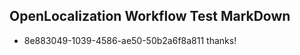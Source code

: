 ## OpenLocalization Workflow Test MarkDown
* 8e883049-1039-4586-ae50-50b2a6f8a811 
thanks!<!--HONumber=Mar16_HO2-->
